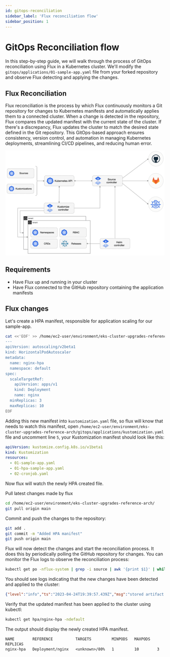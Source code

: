 ```yaml
---
id: gitops-reconciliation
sidebar_label: 'Flux reconciliation flow'
sidebar_position: 1
---
```


# GitOps Reconciliation flow

In this step-by-step guide, we will walk through the process of GitOps reconciliation using Flux in a Kubernetes cluster. We'll modify the `gitops/applications/01-sample-app.yaml` file from your forked repository and observe Flux detecting and applying the changes.

## Flux Reconciliation

Flux reconciliation is the process by which Flux continuously monitors a Git repository for changes to Kubernetes manifests and automatically applies them to a connected cluster. When a change is detected in the repository, Flux compares the updated manifest with the current state of the cluster. If there's a discrepancy, Flux updates the cluster to match the desired state defined in the Git repository. This GitOps-based approach ensures consistency, version control, and automation in managing Kubernetes deployments, streamlining CI/CD pipelines, and reducing human error.

![GitOps toolkit](../../static/img/gitops-toolkit.png)

## Requirements

- Have Flux up and running in your cluster
- Have Flux connected to the GitHub repository containing the application manifests

## Flux changes

Let's create a HPA manifest, responsible for application scaling for our sample-app.

```bash
cat <<'EOF' >> /home/ec2-user/environment/eks-cluster-upgrades-reference-arch/gitops/applications/01-hpa-sample-app.yaml
---
apiVersion: autoscaling/v2beta1
kind: HorizontalPodAutoscaler
metadata:
  name: nginx-hpa
  namespace: default
spec:
  scaleTargetRef:
    apiVersion: apps/v1
    kind: Deployment
    name: nginx
  minReplicas: 3
  maxReplicas: 10
EOF
```

Adding this new manifest into `kustomization.yaml` file, so flux will know that needs to watch this manifest, open `/home/ec2-user/environment/eks-cluster-upgrades-reference-arch/gitops/applications/kustomization.yaml` file and uncomment line `5`, your Kustomization manifest should look like this:

```yaml
apiVersion: kustomize.config.k8s.io/v1beta1
kind: Kustomization
resources:
  - 01-sample-app.yaml
  - 01-hpa-sample-app.yaml
  - 02-cronjob.yaml
```

Now flux will watch the newly HPA created file.

Pull latest changes made by flux

```bash
cd /home/ec2-user/environment/eks-cluster-upgrades-reference-arch/
git pull origin main
```

Commit and push the changes to the repository:

```bash
git add .
git commit -m "Added HPA manifest"
git push origin main
```

Flux will now detect the changes and start the reconciliation process. It does this by periodically polling the GitHub repository for changes. You can monitor the Flux logs to observe the reconciliation process:

```bash
kubectl get po -nflux-system | grep -i source | awk '{print $1}' | while read line; do kubectl -n flux-system logs -f $line --since=1m; done
```

You should see logs indicating that the new changes have been detected and applied to the cluster:

```json
{"level":"info","ts":"2023-04-24T19:39:57.439Z","msg":"stored artifact for commit 'Added HPA manifest'","controller":"gitrepository","controllerGroup":"source.toolkit.fluxcd.io","controllerKind":"GitRepository","GitRepository":{"name":"flux-system","namespace":"flux-system"},"namespace":"flux-system","name":"flux-system","reconcileID":"0d5eee90-54df-4941-a786-3d090ccccfd2"}
```

Verify that the updated manifest has been applied to the cluster using kubectl:

```bash
kubectl get hpa/nginx-hpa -ndefault
```

The output should display the newly created HPA manifest.

```output
NAME        REFERENCE          TARGETS         MINPODS   MAXPODS   REPLICAS
nginx-hpa   Deployment/nginx   <unknown>/80%   1         10        3       
```
